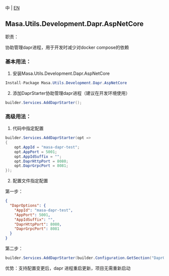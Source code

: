 中 | [EN](README.md)

## Masa.Utils.Development.Dapr.AspNetCore

职责：

协助管理dapr进程，用于开发时减少对docker compose的依赖

### 基本用法：

1. 安装Masa.Utils.Development.Dapr.AspNetCore
```C#
Install-Package Masa.Utils.Development.Dapr.AspNetCore
```

2. 添加DaprStarter协助管理dapr进程（建议在开发环境使用）

```C#
builder.Services.AddDaprStarter();
```

### 高级用法：

1. 代码中指定配置

```C#
builder.Services.AddDaprStarter(opt =>
{
    opt.AppId = "masa-dapr-test";
    opt.AppPort = 5001;
    opt.AppIdSuffix = "";
    opt.DaprHttpPort = 8080;
    opt.DaprGrpcPort = 8081;
});
```

2. 配置文件指定配置

第一步：

``` appsettings.json
{
  "DaprOptions": {
    "AppId": "masa-dapr-test",
    "AppPort": 5001,
    "AppIdSuffix": "",
    "DaprHttpPort": 8080,
    "DaprGrpcPort": 8081
  }
}
```

第二步：

``` C#
builder.Services.AddDaprStarter(builder.Configuration.GetSection("DaprOptions"));
```

优势：支持配置变更后，dapr 进程重启更新，项目无需重新启动

